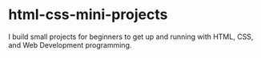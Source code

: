 # html-css-mini-projects
 I build small projects for beginners to get up and running with HTML, CSS, and Web Development programming. 
